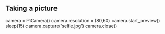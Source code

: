 ## Taking a picture

camera = PiCamera()
camera.resolution = (80,60)
camera.start_preview()
sleep(15)
camera.capture('selfie.jpg')
camera.close()

